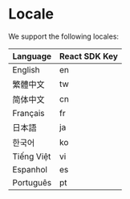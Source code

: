 # Locale

We support the following locales:

| Language   | React SDK Key |
|------------|---------------|
| English    | en            |
| 繁體中文       | tw            |
| 简体中文       | cn            | 
| Français   | fr            |
| 日本語        | ja            |
| 한국어        | ko            |
| Tiếng Việt | vi            |
| Espanhol   | es            |
| Português  | pt            |
